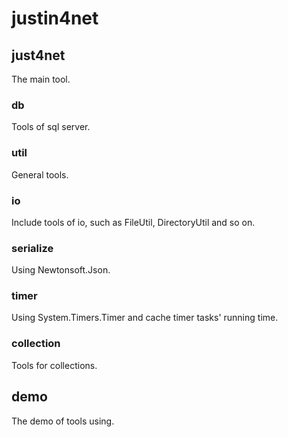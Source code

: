 # justin4net

## just4net

The main tool.

### db

Tools of sql server.

### util

General tools.

### io

Include tools of io, such as FileUtil, DirectoryUtil and so on.

### serialize

Using Newtonsoft.Json.

### timer

Using System.Timers.Timer and cache timer tasks' running time.

### collection

Tools for collections.


## demo
The demo of tools using.
